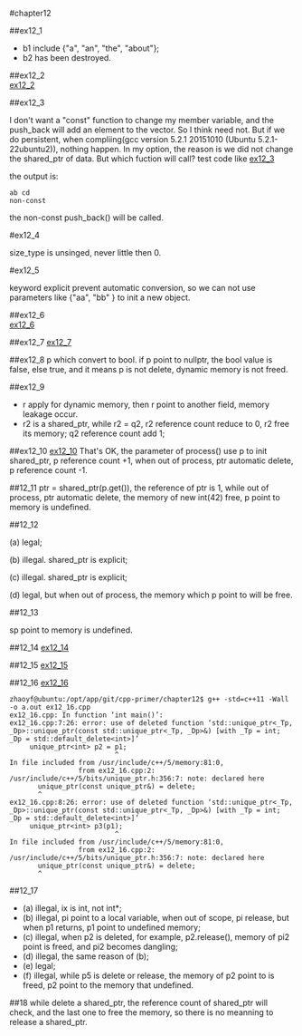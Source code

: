 #chapter12

##ex12_1
* b1 include {"a", "an", "the", "about"};
* b2 has been destroyed.

##ex12_2  
[ex12_2](https://github.com/suisuihan/cpp-primer/blob/master/chapter12/ex12_2.cpp)

##ex12_3

I don't want a "const" function to change my member variable, and the push_back will add an element to the vector. So I think need not.
But if we do persistent, when compliing(gcc version 5.2.1 20151010 (Ubuntu 5.2.1-22ubuntu2)), nothing happen. In my option, the reason is
we did not change the shared_ptr of data. But which fuction will call? test code like [ex12_3](https://github.com/suisuihan/cpp-primer/blob/master/chapter12/ex12_3.cpp)

the output is:
```
ab cd
non-const
```

the non-const push_back() will be called.


#ex12_4

size_type is unsinged, never little then 0.

#ex12_5

keyword explicit prevent automatic conversion, so we can not use parameters like {"aa", "bb" } to init a new object.

##ex12_6  
[ex12_6](https://github.com/suisuihan/cpp-primer/blob/master/chapter12/ex12_6.cpp)


##ex12_7
[ex12_7](https://github.com/suisuihan/cpp-primer/blob/master/chapter12/ex12_7.cpp)

##ex12_8
p which convert to bool. if p point to nullptr, the bool value is false, else true, and it means p is not delete, dynamic memory is not freed.

##ex12_9

* r apply for dynamic memory, then r point to another field, memory leakage occur.
* r2 is a shared_ptr, while r2 = q2, r2 reference count reduce to 0, r2 free its memory; q2 reference count add 1;


##ex12_10
[ex12_10](https://github.com/suisuihan/cpp-primer/blob/master/chapter12/ex12_10.cpp)
That's OK, the parameter of process() use p to init shared_ptr, p reference count +1, when out of process, ptr automatic delete, p reference count -1.

##12_11
ptr = shared_ptr<int>(p.get()), the reference of ptr is 1, while out of process, ptr automatic delete, the memory of new int(42) free, p point to memory is undefined.


##12_12

(a) legal;

(b) illegal. shared_ptr is explicit;

(c) illegal. shared_ptr is explicit;

(d) legal, but when out of process, the memory which p point to will be free.


##12_13

sp point to memory is undefined.

##12_14
[ex12_14](https://github.com/suisuihan/cpp-primer/blob/master/chapter12/ex12_14.cpp)

##12_15
[ex12_15](https://github.com/suisuihan/cpp-primer/blob/master/chapter12/ex12_15.cpp)

##12_16
[ex12_16](https://github.com/suisuihan/cpp-primer/blob/master/chapter12/ex12_16.cpp)

~~~
zhaoyf@ubuntu:/opt/app/git/cpp-primer/chapter12$ g++ -std=c++11 -Wall -o a.out ex12_16.cpp 
ex12_16.cpp: In function ‘int main()’:
ex12_16.cpp:7:26: error: use of deleted function ‘std::unique_ptr<_Tp, _Dp>::unique_ptr(const std::unique_ptr<_Tp, _Dp>&) [with _Tp = int; _Dp = std::default_delete<int>]’
     unique_ptr<int> p2 = p1;
                          ^
In file included from /usr/include/c++/5/memory:81:0,
                 from ex12_16.cpp:2:
/usr/include/c++/5/bits/unique_ptr.h:356:7: note: declared here
       unique_ptr(const unique_ptr&) = delete;
       ^
ex12_16.cpp:8:26: error: use of deleted function ‘std::unique_ptr<_Tp, _Dp>::unique_ptr(const std::unique_ptr<_Tp, _Dp>&) [with _Tp = int; _Dp = std::default_delete<int>]’
     unique_ptr<int> p3(p1);
                          ^
In file included from /usr/include/c++/5/memory:81:0,
                 from ex12_16.cpp:2:
/usr/include/c++/5/bits/unique_ptr.h:356:7: note: declared here
       unique_ptr(const unique_ptr&) = delete;
       ^
~~~


##12_17
* (a) illegal, ix is int, not int*;
* (b) illegal, pi point to a local variable, when out of scope, pi release, but when p1 returns, p1  point to undefined memory;
* (c) illegal, when p2 is deleted, for example, p2.release(), memory of pi2 point is freed, and pi2 becomes dangling;
* (d) illegal, the same reason of (b);
* (e) legal;
* (f) illegal, while p5 is delete or release, the memory of p2 point to is freed, p2 point to the memory that undefined.

##18
while delete a shared_ptr, the reference count of shared_ptr will check, and the last one to free the memory, so there is no meanning to release a shared_ptr.
































